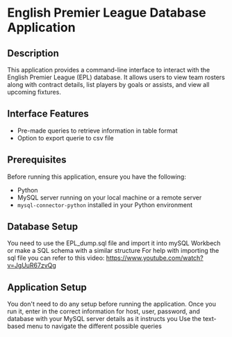 # English Premier League Database Application

## Description

This application provides a command-line interface to interact with the English Premier League (EPL) database. It allows users to view team rosters along with contract details, list players by goals or assists, and view all upcoming fixtures.

## Interface Features

- Pre-made queries to retrieve information in table format
- Option to export querie to csv file

## Prerequisites

Before running this application, ensure you have the following:

- Python
- MySQL server running on your local machine or a remote server
- `mysql-connector-python` installed in your Python environment

## Database Setup

You need to use the EPL_dump.sql file and import it into mySQL Workbech or make a SQL schema with a similar structure
For help with importing the sql file you can refer to this video: https://www.youtube.com/watch?v=JgUuR67zvQg

## Application Setup

You don't need to do any setup before running the application.
Once you run it, enter in the correct information for host, user, password, and database with your MySQL server details as it instructs you
Use the text-based menu to navigate the different possible queries

